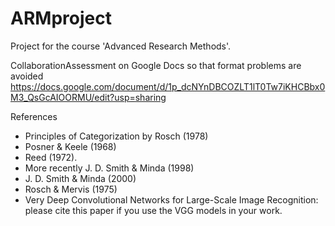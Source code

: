 # ARMproject

Project for the course 'Advanced Research Methods'.

CollaborationAssessment on Google Docs so that format problems are avoided https://docs.google.com/document/d/1p_dcNYnDBCOZLT1lT0Tw7iKHCBbx0M3_QsGcAIOORMU/edit?usp=sharing

References

* Principles of Categorization
by Rosch (1978)
* Posner & Keele (1968) 
* Reed (1972). 
* More recently J. D. Smith & Minda (1998) 
* J. D. Smith & Minda (2000) 
* Rosch & Mervis (1975)
* Very Deep Convolutional Networks for Large-Scale Image Recognition: please cite this paper if you use the VGG models in your work.
 
